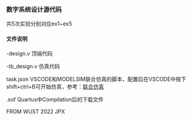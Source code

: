 ### 数字系统设计源代码

共5次实验分别对应ex1~ex5

#### 文件说明

-design.v 顶端代码

-tb_design.v 仿真代码

task.json VSCODE和MODELSIM联合仿真的脚本，配置后在VSCODE中按下shift+ctrl+B可开始仿真，参考：[联合仿真](https://blog.csdn.net/weixin_55639469/article/details/144992282)

.sof Quartus中Compilation后的下载文件

FROM WUST 2022 JPX

